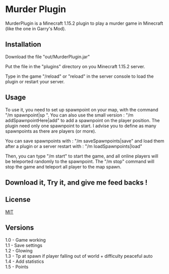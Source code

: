 # Murder Plugin

MurderPlugin is a Minecraft 1.15.2 plugin to play a murder game in Minecraft (like the one in Garry's Mod).

## Installation

Download the file "out/MurderPlugin.jar"

Put the file in the "plugins" directory on you Minecraft 1.15.2 server.

Type in the game "/reload" or "reload" in the server console to load the plugin or restart your server.

## Usage

To use it, you need to set up spawnpoint on your map, with the command "/m spawnpoint|sp <id> <x> <y> <z>".
You can also use the small version : "/m addSpawnpointHere|add" to add a spawnpoint on the player position.
The plugin need only one spawnpoint to start. I advise you to define as many spawnpoints as there are players (or more).

You can save spawnpoints with : "/m saveSpawnpoints|save" and load them after a plugin or a server restart with : "/m loadSpawnpoints|load"

Then, you can type "/m start" to start the game, and all online players will be teleported randomly to the spawnpoint.
The "/m stop" command will stop the game and teleport all player to the map spawn.

## Download it, Try it, and give me feed backs !

## License
[MIT](https://choosealicense.com/licenses/mit/)

## Versions

1.0 - Game working \
1.1 - Save settings \
1.2 - Glowing \
1.3 - Tp at spawn if player falling out of world + difficulty peaceful auto \
1.4 - Add statistics \
1.5 - Points
